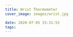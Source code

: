 ```yaml
---
title: Wrist Thermometer
cover_image: images/wrist.jpg

date: 2020-07-05 15:31:53
tags:
---
```


<p style=" text-align: center;">
<img alt="" src="https://s2.loli.net/2022/01/16/nA5bQIVZFOhCyEU.jpg"  /></p>
